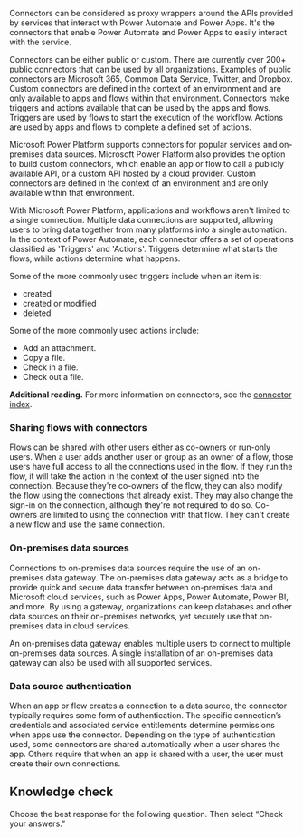 Connectors can be considered as proxy wrappers around the APIs provided by services that interact with Power Automate and Power Apps. It's the connectors that enable Power Automate and Power Apps to easily interact with the service.

Connectors can be either public or custom. There are currently over 200+ public connectors that can be used by all organizations. Examples of public connectors are Microsoft 365, Common Data Service, Twitter, and Dropbox. Custom connectors are defined in the context of an environment and are only available to apps and flows within that environment. Connectors make triggers and actions available that can be used by the apps and flows. Triggers are used by flows to start the execution of the workflow. Actions are used by apps and flows to complete a defined set of actions.

Microsoft Power Platform supports connectors for popular services and on-premises data sources. Microsoft Power Platform also provides the option to build custom connectors, which enable an app or flow to call a publicly available API, or a custom API hosted by a cloud provider. Custom connectors are defined in the context of an environment and are only available within that environment.

With Microsoft Power Platform, applications and workflows aren't limited to a single connection. Multiple data connections are supported, allowing users to bring data together from many platforms into a single automation. In the context of Power Automate, each connector offers a set of operations classified as 'Triggers' and 'Actions'. Triggers determine what starts the flows, while actions determine what happens.

Some of the more commonly used triggers include when an item is:

 -  created
 -  created or modified
 -  deleted

Some of the more commonly used actions include:

 -  Add an attachment.
 -  Copy a file.
 -  Check in a file.
 -  Check out a file.

**Additional reading.** For more information on connectors, see the [connector index](/connectors/index).

### Sharing flows with connectors

Flows can be shared with other users either as co-owners or run-only users. When a user adds another user or group as an owner of a flow, those users have full access to all the connections used in the flow. If they run the flow, it will take the action in the context of the user signed into the connection. Because they're co-owners of the flow, they can also modify the flow using the connections that already exist. They may also change the sign-in on the connection, although they're not required to do so. Co-owners are limited to using the connection with that flow. They can't create a new flow and use the same connection.

### On-premises data sources

Connections to on-premises data sources require the use of an on-premises data gateway. The on-premises data gateway acts as a bridge to provide quick and secure data transfer between on-premises data and Microsoft cloud services, such as Power Apps, Power Automate, Power BI, and more. By using a gateway, organizations can keep databases and other data sources on their on-premises networks, yet securely use that on-premises data in cloud services.

An on-premises data gateway enables multiple users to connect to multiple on-premises data sources. A single installation of an on-premises data gateway can also be used with all supported services.

### Data source authentication

When an app or flow creates a connection to a data source, the connector typically requires some form of authentication. The specific connection’s credentials and associated service entitlements determine permissions when apps use the connector. Depending on the type of authentication used, some connectors are shared automatically when a user shares the app. Others require that when an app is shared with a user, the user must create their own connections.

## Knowledge check

Choose the best response for the following question. Then select “Check your answers.”